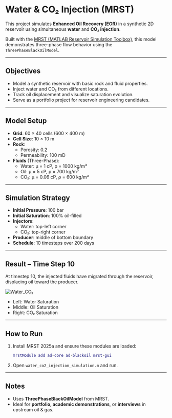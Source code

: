 # Water & CO₂ Injection (MRST)

This project simulates **Enhanced Oil Recovery (EOR)** in a synthetic 2D reservoir using simultaneous **water** and **CO₂ injection**.

Built with the [MRST (MATLAB Reservoir Simulation Toolbox)](https://www.sintef.no/projectweb/mrst/), this model demonstrates three-phase flow behavior using the `ThreePhaseBlackOilModel`.

---

##  Objectives

- Model a synthetic reservoir with basic rock and fluid properties.
- Inject water and CO₂ from different locations.
- Track oil displacement and visualize saturation evolution.
- Serve as a portfolio project for reservoir engineering candidates.

---

##  Model Setup

- **Grid**: 60 × 40 cells (600 × 400 m)
- **Cell Size**: 10 × 10 m
- **Rock**:
  - Porosity: 0.2
  - Permeability: 100 mD
- **Fluids** (Three-Phase):
  - Water: μ = 1 cP, ρ = 1000 kg/m³
  - Oil: μ = 5 cP, ρ = 700 kg/m³
  - CO₂: μ = 0.06 cP, ρ = 600 kg/m³

---

##  Simulation Strategy

- **Initial Pressure**: 100 bar
- **Initial Saturation**: 100% oil-filled
- **Injectors**:
  - Water: top-left corner
  - CO₂: top-right corner
- **Producer**: middle of bottom boundary
- **Schedule**: 10 timesteps over 200 days

---

## Result – Time Step 10

At timestep 10, the injected fluids have migrated through the reservoir, displacing oil toward the producer.

![Water_CO₂](images/Water_CO₂_t10.png)

- Left: Water Saturation
- Middle: Oil Saturation
- Right: CO₂ Saturation

---

##  How to Run

1. Install MRST 2025a and ensure these modules are loaded:
   ```matlab
   mrstModule add ad-core ad-blackoil mrst-gui
   ```
2. Open `water_co2_injection_simulation.m` and run.

---

##  Notes

- Uses **ThreePhaseBlackOilModel** from MRST.
- Ideal for **portfolio, academic demonstrations**, or **interviews** in upstream oil & gas.

